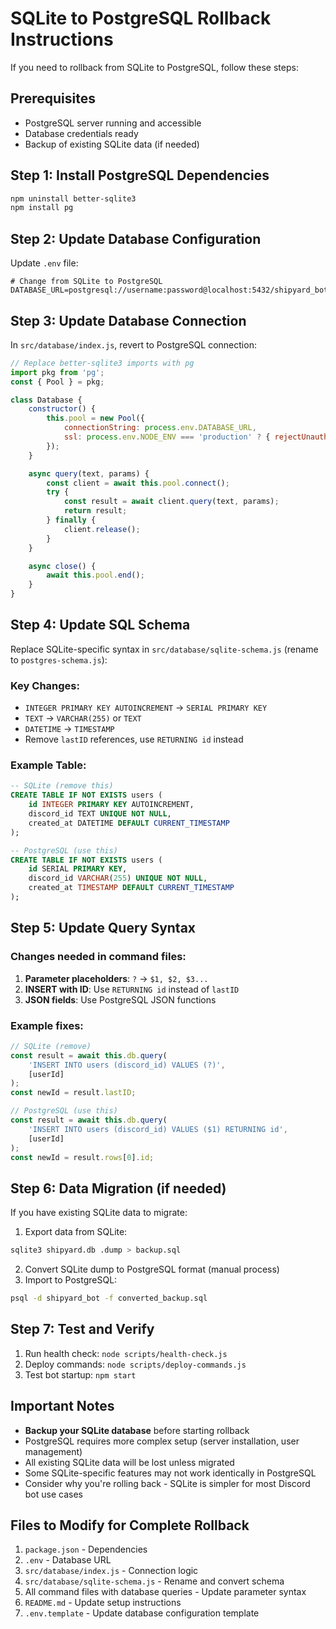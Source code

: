 # SQLite to PostgreSQL Rollback Instructions

If you need to rollback from SQLite to PostgreSQL, follow these steps:

## Prerequisites
- PostgreSQL server running and accessible
- Database credentials ready
- Backup of existing SQLite data (if needed)

## Step 1: Install PostgreSQL Dependencies

```bash
npm uninstall better-sqlite3
npm install pg
```

## Step 2: Update Database Configuration

Update `.env` file:
```env
# Change from SQLite to PostgreSQL
DATABASE_URL=postgresql://username:password@localhost:5432/shipyard_bot
```

## Step 3: Update Database Connection

In `src/database/index.js`, revert to PostgreSQL connection:

```javascript
// Replace better-sqlite3 imports with pg
import pkg from 'pg';
const { Pool } = pkg;

class Database {
    constructor() {
        this.pool = new Pool({
            connectionString: process.env.DATABASE_URL,
            ssl: process.env.NODE_ENV === 'production' ? { rejectUnauthorized: false } : false
        });
    }

    async query(text, params) {
        const client = await this.pool.connect();
        try {
            const result = await client.query(text, params);
            return result;
        } finally {
            client.release();
        }
    }

    async close() {
        await this.pool.end();
    }
}
```

## Step 4: Update SQL Schema

Replace SQLite-specific syntax in `src/database/sqlite-schema.js` (rename to `postgres-schema.js`):

### Key Changes:
- `INTEGER PRIMARY KEY AUTOINCREMENT` → `SERIAL PRIMARY KEY`
- `TEXT` → `VARCHAR(255)` or `TEXT`
- `DATETIME` → `TIMESTAMP`
- Remove `lastID` references, use `RETURNING id` instead

### Example Table:
```sql
-- SQLite (remove this)
CREATE TABLE IF NOT EXISTS users (
    id INTEGER PRIMARY KEY AUTOINCREMENT,
    discord_id TEXT UNIQUE NOT NULL,
    created_at DATETIME DEFAULT CURRENT_TIMESTAMP
);

-- PostgreSQL (use this)
CREATE TABLE IF NOT EXISTS users (
    id SERIAL PRIMARY KEY,
    discord_id VARCHAR(255) UNIQUE NOT NULL,
    created_at TIMESTAMP DEFAULT CURRENT_TIMESTAMP
);
```

## Step 5: Update Query Syntax

### Changes needed in command files:

1. **Parameter placeholders**: `?` → `$1, $2, $3...`
2. **INSERT with ID**: Use `RETURNING id` instead of `lastID`
3. **JSON fields**: Use PostgreSQL JSON functions

### Example fixes:
```javascript
// SQLite (remove)
const result = await this.db.query(
    'INSERT INTO users (discord_id) VALUES (?)',
    [userId]
);
const newId = result.lastID;

// PostgreSQL (use this)
const result = await this.db.query(
    'INSERT INTO users (discord_id) VALUES ($1) RETURNING id',
    [userId]
);
const newId = result.rows[0].id;
```

## Step 6: Data Migration (if needed)

If you have existing SQLite data to migrate:

1. Export data from SQLite:
```bash
sqlite3 shipyard.db .dump > backup.sql
```

2. Convert SQLite dump to PostgreSQL format (manual process)
3. Import to PostgreSQL:
```bash
psql -d shipyard_bot -f converted_backup.sql
```

## Step 7: Test and Verify

1. Run health check: `node scripts/health-check.js`
2. Deploy commands: `node scripts/deploy-commands.js`
3. Test bot startup: `npm start`

## Important Notes

- **Backup your SQLite database** before starting rollback
- PostgreSQL requires more complex setup (server installation, user management)
- All existing SQLite data will be lost unless migrated
- Some SQLite-specific features may not work identically in PostgreSQL
- Consider why you're rolling back - SQLite is simpler for most Discord bot use cases

## Files to Modify for Complete Rollback

1. `package.json` - Dependencies
2. `.env` - Database URL
3. `src/database/index.js` - Connection logic
4. `src/database/sqlite-schema.js` - Rename and convert schema
5. All command files with database queries - Update parameter syntax
6. `README.md` - Update setup instructions
7. `.env.template` - Update database configuration template